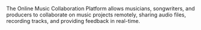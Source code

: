 The Online Music Collaboration Platform allows musicians, songwriters, and producers to collaborate on music projects remotely, sharing audio files, recording tracks, and providing feedback in real-time.